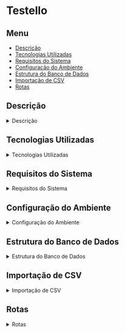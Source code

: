 # Testello

## Menu

- [Descrição](#descrição)
- [Tecnologias Utilizadas](#tecnologias-utilizadas)
- [Requisitos do Sistema](#requisitos-do-sistema)
- [Configuração do Ambiente](#configuração-do-ambiente)
- [Estrutura do Banco de Dados](#estrutura-do-banco-de-dados)
- [Importação de CSV](#importação-de-csv)
- [Rotas](#rotas)

## Descrição

<details>
<summary>Descrição</summary>
Solução para Importação de Tabelas de Frete para a Testello, uma transportadora que presta serviços para múltiplos clientes. A aplicação permite a importação eficiente de arquivos CSV contendo tabelas de frete de um ou mais clientes, suportando um grande volume de registros (até 300 mil linhas) sem causar timeout HTTP.
</details>

## Tecnologias Utilizadas

<details>
<summary>Tecnologias Utilizadas</summary>

- **Back-end**: PHP 8.2, Laravel
- **Banco de Dados**: MySQL

</details>

## Requisitos do Sistema

<details>
<summary>Requisitos do Sistema</summary>

- PHP 8.2+
- Node.js 18+
- MySQL 5.7+
- Composer
- Docker

- Configurações para utilizar o Laravel Sail, que a depender do sistema operacional utilizado, pode ser diferente. As configurações necessárias para rodar o Sail podem ser conferidas na documentação oficial:
- https://laravel.com/docs/11.x/sail#installation

</details>

## Configuração do Ambiente

<details>
<summary>Configuração do Ambiente</summary>

#### Clonar o Repositório

```bash
git clone https://github.com/albuquerque-lucas/testello.git
cd testello
```

#### Instalar dependências do Back-End

```bash
composer install
```

#### Configurar o Arquivo `.env`

Adicione um arquivo `.env` na raiz do projeto com os mesmos dados do arquivo .env.example, trocando a parte com o seguinte conteúdo:

```env
DB_CONNECTION=sqlite
# DB_HOST=127.0.0.1
# DB_PORT=3306
# DB_DATABASE=laravel
# DB_USERNAME=root
# DB_PASSWORD=
```


por esta:

```env
DB_CONNECTION=mysql
DB_HOST=mysql
DB_PORT=3306
DB_DATABASE=laravel
DB_USERNAME=sail
DB_PASSWORD=password
```

#### Subir os contêineres

```bash
vendor/bin/sail up
```

#### Rodar as Migrations

Se os contêineres estiverem funcionando corretamente, você pode rodar as migrations:

```bash
vendor/bin/sail artisan migrate --seed
```

O comando acima irá rodar as migrações e os seeders do banco de dados, populando as tabelas branches e customers.


#### Testes
O arquivo de ambiente de teste vem previamente configurado. Também deverá ser rodada a migration para ele:

```bash
vendor/bin/sail artisan migrate --env=testing
```

Para rodar os testes, chamar o comando:
```bash
vendor/bin/sail artisan test
```

</details>

## Estrutura do Banco de Dados

<details>
<summary>Estrutura do Banco de Dados</summary>

### Tabelas Necessárias

A estrutura do banco de dados para a aplicação Testello inclui três tabelas principais: `customers`, `branches` e `freight_tables`. Abaixo está a descrição detalhada de cada uma dessas tabelas.

#### Tabela `customers`

Armazena informações sobre os clientes que utilizam os serviços da Testello.

- `id`: Identificador único do cliente.
- `name`: Nome do cliente.
- `timestamps`: Marcas de tempo de criação e atualização do registro.

#### Tabela `branches`

Armazena informações sobre as filiais da Testello.

- `id`: Identificador único da filial.
- `name`: Nome da filial.
- `location`: Localização da filial.
- `timestamps`: Marcas de tempo de criação e atualização do registro.

#### Tabela `freight_tables`

Armazena as tabelas de frete para cada cliente, contendo informações detalhadas sobre as tarifas de frete. Vale notar que a coluna branch_id é adicionada em uma migration posterior à migration principal.

- `id`: Identificador único da tabela de frete.
- `customer_id`: Chave estrangeira que referencia o cliente ao qual a tabela de frete pertence.
- `branch_id`: Chave estrangeira que referencia uma filial.
- `from_postcode`: Código postal de origem.
- `to_postcode`: Código postal de destino.
- `from_weight`: Peso inicial da faixa de frete.
- `to_weight`: Peso final da faixa de frete.
- `cost`: Custo do frete para a faixa de peso especificada.
- `timestamps`: Marcas de tempo de criação e atualização do registro.

</details>

## Importação de CSV

<details>
<summary>Importação de CSV</summary>

A importação de arquivos CSV na aplicação Testello é realizada através de uma rota específica que aceita arquivos CSV enviados pelos usuários. Este processo é gerido pela rota `POST /upload-freight-csv`, que aciona o método `uploadCSV` no `FreightTableController`.

### Processo de Importação

1. **Recebimento dos Arquivos CSV**:
   - O usuário seleciona e envia um ou mais arquivos CSV através da rota mencionada.
   - O método `uploadCSV` armazena temporariamente esses arquivos no servidor.

2. **Armazenamento Temporário**:
   - Cada arquivo CSV é salvo em uma pasta temporária.
   - Os caminhos dos arquivos são armazenados em um array para processamento posterior.

3. **Desencadeamento de um Job na Fila**:
   - Após o armazenamento temporário, um job chamado `ProcessFreightTableCsv` é colocado na fila de processamento.
   - Este job é responsável por processar os arquivos CSV de forma assíncrona, garantindo que o processo de importação não cause timeout no HTTP.

4. **Processamento dos Arquivos CSV**:
   - O job `ProcessFreightTableCsv` lê cada arquivo CSV e converte os dados para um formato apropriado.
   - Os registros são processados em chunks de 1000 linhas para otimizar a inserção no banco de dados e evitar sobrecarga.

5. **Inserção no Banco de Dados**:
   - Cada chunk de dados processado é inserido na tabela `freight_tables` do banco de dados.
   - A conversão de valores decimais é realizada para assegurar a precisão dos dados de frete.

### Evitando Timeout HTTP

Para evitar timeout HTTP durante a importação de grandes volumes de dados, o processo é realizado de forma assíncrona utilizando jobs na fila. Isso significa que, após o upload dos arquivos CSV, o usuário recebe uma resposta imediata confirmando que os arquivos estão sendo processados. O job `ProcessFreightTableCsv` cuida do processamento real dos dados, permitindo que a aplicação permaneça responsiva.

### Rodando Jobs em Ambiente de Desenvolvimento ou Produção

Para que os jobs sejam executados em um ambiente de desenvolvimento ou produção, é necessário rodar o seguinte comando:

```bash
vendor/bin/sail artisan queue:work
```

Em um ambiente de produção, pode ser necessário configurar Cron Jobs ou, dependendo do tipo de hospedagem, utilizar o Supervisor para manter o worker rodando continuamente. Isso garante que os jobs na fila sejam processados de maneira confiável e oportuna.

</details>

## Rotas

<details>
<summary>Rotas</summary>

A aplicação Testello possui as seguintes rotas disponíveis para interagir com os dados de frete, clientes e filiais:

- **Rota para Upload de CSV**:
  - `POST /upload-freight-csv`
    - Controlador: `FreightTableController@uploadCSV`
    - Descrição: Rota para fazer o upload de arquivos CSV contendo tabelas de frete.

- **Rota para Deleção em Massa de Tabelas de Frete**:
  - `POST /freight-tables/bulkDelete`
    - Controlador: `FreightTableController@bulkDelete`
    - Descrição: Rota para deletar múltiplas entradas de tabelas de frete de uma vez.

- **Rota para Deletar uma Tabela de Frete**:
  - `POST /freight-tables/delete`
    - Controlador: `FreightTableController@destroy`
    - Descrição: Rota para deletar uma tabela de frete específica.

- **Rotas para Tabelas de Frete**:
  - `GET /freight-tables`
    - Controlador: `FreightTableController@index`
    - Descrição: Rota para listar todas as tabelas de frete.
  - `POST /freight-tables`
    - Controlador: `FreightTableController@store`
    - Descrição: Rota para criar uma nova tabela de frete.
  - `GET /freight-tables/{id}`
    - Controlador: `FreightTableController@show`
    - Descrição: Rota para exibir uma tabela de frete específica.
  - `PUT /freight-tables/{id}`
    - Controlador: `FreightTableController@update`
    - Descrição: Rota para atualizar uma tabela de frete específica.

- **Rotas para Clientes**:
  - `GET /customers`
    - Controlador: `CustomerController@index`
    - Descrição: Rota para listar todos os clientes.
  - `POST /customers`
    - Controlador: `CustomerController@store`
    - Descrição: Rota para criar um novo cliente.
  - `GET /customers/{id}`
    - Controlador: `CustomerController@show`
    - Descrição: Rota para exibir um cliente específico.
  - `PUT /customers/{id}`
    - Controlador: `CustomerController@update`
    - Descrição: Rota para atualizar um cliente específico.
  - `DELETE /customers/{id}`
    - Controlador: `CustomerController@destroy`
    - Descrição: Rota para deletar um cliente específico.

- **Rotas para Filiais**:
  - `GET /branches`
    - Controlador: `BranchController@index`
    - Descrição: Rota para listar todas as filiais.
  - `POST /

branches`
    - Controlador: `BranchController@store`
    - Descrição: Rota para criar uma nova filial.
  - `GET /branches/{id}`
    - Controlador: `BranchController@show`
    - Descrição: Rota para exibir uma filial específica.
  - `PUT /branches/{id}`
    - Controlador: `BranchController@update`
    - Descrição: Rota para atualizar uma filial específica.
  - `DELETE /branches/{id}`
    - Controlador: `BranchController@destroy`
    - Descrição: Rota para deletar uma filial específica.

Essas rotas permitem a manipulação eficiente dos dados essenciais para a operação da Testello, facilitando a integração e a manutenção do sistema.

### Hospedagem da API

A API encontra-se hospedada atualmente para fins de demonstração no domínio pessoal [www.albuquerqueincode.com](http://www.albuquerqueincode.com), de onde as rotas poderão ser acessadas.

</details>